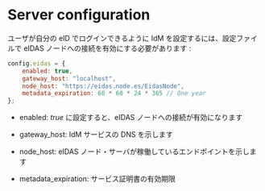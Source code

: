 # Server configuration

ユーザが自分の eID でログインできるように IdM を設定するには、設定ファイルで
eIDAS ノードへの接続を有効にする必要があります :

```javascript
config.eidas = {
    enabled: true,
    gateway_host: "localhost",
    node_host: "https://eidas.node.es/EidasNode",
    metadata_expiration: 60 * 60 * 24 * 365 // One year
};
```

-   enabled: _true_ に設定すると、eIDAS ノードへの接続が有効になります

-   gateway_host: IdM サービスの DNS を示します

-   node_host: eIDAS ノード・サーバが稼働しているエンドポイントを示します

-   metadata_expiration: サービス証明書の有効期限
